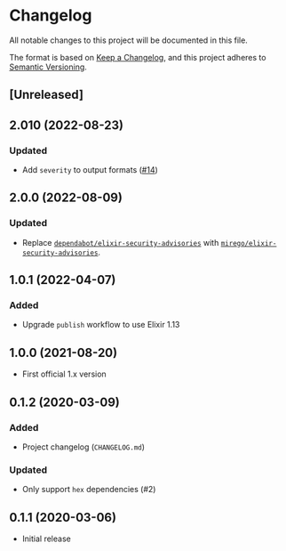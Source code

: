 # Changelog

All notable changes to this project will be documented in this file.

The format is based on [Keep a Changelog](https://keepachangelog.com/en/1.0.0/), and this project adheres to [Semantic Versioning](https://semver.org/spec/v2.0.0.html).

## [Unreleased]

## 2.010 (2022-08-23)

### Updated

- Add `severity` to output formats ([#14](https://github.com/mirego/mix_audit/pull/14))

## 2.0.0 (2022-08-09)

### Updated

- Replace [`dependabot/elixir-security-advisories`](https://github.com/dependabot/elixir-security-advisories) with [`mirego/elixir-security-advisories`](https://github.com/mirego/elixir-security-advisories).

## 1.0.1 (2022-04-07)

### Added

- Upgrade `publish` workflow to use Elixir 1.13

## 1.0.0 (2021-08-20)

- First official 1.x version

## 0.1.2 (2020-03-09)

### Added

- Project changelog (`CHANGELOG.md`)

### Updated

- Only support `hex` dependencies (#2)

## 0.1.1 (2020-03-06)

- Initial release
